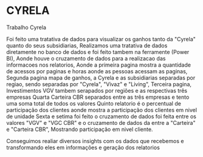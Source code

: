 # CYRELA
Trabalho Cyrela 

Foi feito uma tratativa de dados para visualizar os ganhos tanto da "Cyrela" quanto do seus subsidiarias,
Realizamos uma tratativa de dados diretamente no banco de dados e foi feito tambem na ferramente (Power BI), 
Aonde houve o cruzamento de dados para a realizacao das informacoes nos relatorios, 
Aonde a primeira pagina mostra a quantidade de acessos por paginas e horas aonde as pessoas acessam as paginas, 
Segunda pagina mapa de ganhos, a Cyrela e as subsidiarias separadas por regiao, sendo separadas por "Cyrela", "Vivaz" e "Living",
Terceira pagina, Investimentos VGV tambem serapados por regiões e as respectivas três empresas 
Quarta Carteira CBR separados entre as três empresas e tento uma soma total de todos os valores 
Quinto relatorio é o percentual de participação dos clientes aonde mostra a participação dos clientes em nivel de unidade 
Sexta e setima foi feito o cruzamento de dados foi feita entre os valores "VGV" e "VGC CBR" e o cruzamento de dados da entre a "Carteira" e "Carteira CBR",
Mostrando participação em nivel cliente.

Conseguimos realiar diversos insights com os dados que recebemos e transformando eles em informações e geração dos relatorios 
